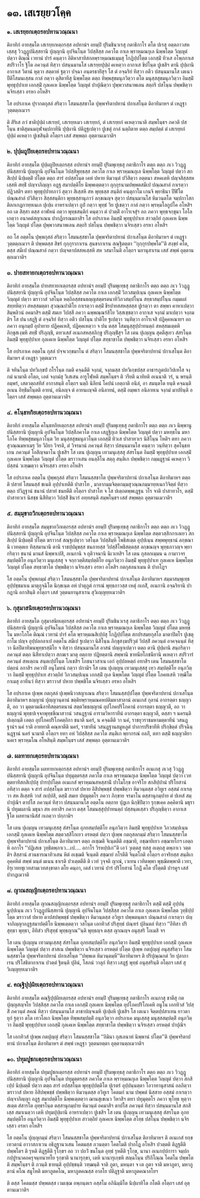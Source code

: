 <h1>๑๓. เสเรยฺยวโคฺค</h1>
<h3>๑. เสเรยฺยกเตฺถรอปทานวณฺณนา</h3>
<p>   ติอาทิกํ อายสฺมโต เสเรยฺยกเตฺถรสฺส อปทานํฯ อยมฺปิ ปุริมชินวเรสุ กตาธิกาโร ตโต ปเรสุ อตฺตภาวสหเสฺสสุ วิวฎฺฎูปนิสฺสยานิ ปุญฺญานิ อุปจินโนฺต วิปสฺสิสฺส ภควโต กาเล พฺราหฺมณกุเล นิพฺพโตฺต วิญฺญุตํ ปตฺวา ติณฺณํ เวทานํ ปารํ คนฺตฺวา อิติหาสาทิสกลพฺราหฺมณธเมฺมสุ โกฎิปฺปโตฺต เอกสฺมิํ ทิวเส อโพฺภกาเส สปริวาโร ฐิโต ภควนฺตํ ทิสฺวา ปสนฺนมานโส เสเรยฺยปุปฺผํ คเหตฺวา อากาเส ขิปโนฺต ปูเชสิฯ ตานิ ปุปฺผานิ อากาเส วิตานํ หุตฺวา สตฺตาหํ ฐตฺวา ปจฺฉา อนฺตรธายิํสุฯ โส ตํ อจฺฉริยํ ทิสฺวา อตีว ปสนฺนมานโส เตเนว ปีติโสมนเสฺสน กาลํ กตฺวา ตุสิตาทีสุ นิพฺพโตฺต ตตฺถ ทิพฺพสุขมนุภวิตฺวา ตโต มนุสฺสสุขมนุภวิตฺวา อิมสฺมิํ พุทฺธุปฺปาเท เอกสฺมิํ กุลเคเห นิพฺพโตฺต วิญฺญุตํ ปาปุณิตฺวา ปุพฺพวาสนาพเลน สตฺถริ ปสโนฺน ปพฺพชิตฺวา นจิรเสฺสว อรหา อโหสิฯ</p>


<p> โส อปรภาเค ปุรากตกุสลํ สริตฺวา โสมนสฺสชาโต ปุพฺพจริตาปทานํ ปกาเสโนฺต ติอาทิมาหฯ ตํ เหฎฺฐา วุตฺตตฺถเมวฯ</p>


<p> ติ สิริเส ภวํ ชาติปุปฺผํ เสเรยฺยํ, เสเรยฺยเมว เสเรยฺยกํ, ตํ เสเรยฺยกํ คเหตฺวานาติ สมฺพโนฺธฯ ภควติ ปสโนฺน ชาติสุมนมกุฬจมฺปกาทีนิ ปุปฺผานิ ปติฎฺฐเปตฺวา ปูเชตุํ กาลํ นตฺถิตาย ตตฺถ สมฺปตฺตํ ตํ เสเรยฺยกํ ปุปฺผํ คเหตฺวา ปูเชสินฺติ อโตฺถฯ เสสํ สพฺพตฺถ อุตฺตานเมวาติฯ</p>

</p>


<h3>๒. ปุปฺผถูปิยเตฺถรอปทานวณฺณนา</h3>
<p>ติอาทิกํ  อายสฺมโต ปุปฺผถูปิยเตฺถรสฺส อปทานํฯ อยมฺปิ ปุริมพุเทฺธสุ กตาธิกาโร ตตฺถ ตตฺถ ภเว วิวฎฺฎูปนิสฺสยานิ ปุญฺญานิ อุปจินโนฺต วิปสฺสิพุทฺธสฺส ภควโต กาเล  พฺราหฺมณกุเล นิพฺพโตฺต วิญฺญุตํ ปตฺวา สกสิเปฺป นิปฺผตฺติํ ปโตฺต ตตฺถ สารํ อปสฺสโนฺต เคหํ ปหาย หิมวนฺตํ ปวิสิตฺวา อตฺตนา สหคเตหิ ปญฺจสิสฺสสหเสฺสหิ สทฺธิํ ปญฺจาภิญฺญา อฎฺฐ  สมาปตฺติโย นิพฺพเตฺตตฺวา กุกฺกุรนามปพฺพตสมีเป ปณฺณสาลํ กาเรตฺวา ปฎิวสติฯ ตทา พุทฺธุปฺปาทภาวํ สุตฺวา สิเสฺสหิ สห พุทฺธสฺส สนฺติกํ คนฺตุกาโม เกนจิ พฺยาธินา ปีฬิโต ปณฺณสาลํ ปวิสิตฺวา สิสฺสสนฺติกา พุทฺธสฺสานุภาวํ ลกฺขณญฺจ สุตฺวา ปสนฺนมานโส หิมวนฺตโต จมฺปกาโสกติลกเกฎกาทฺยเนเก ปุเปฺผ อาหราเปตฺวา ถูปํ กตฺวา พุทฺธํ วิย ปูเชตฺวา กาลํ กตฺวา พฺรหฺมโลกูปโค อโหสิฯ อถ เต สิสฺสา ตสฺส อาฬหนํ กตฺวา พุทฺธสนฺติกํ คนฺตฺวา ตํ ปวตฺติํ อาโรเจสุํฯ อถ ภควา พุทฺธจกฺขุนา โอโลเกตฺวา อนาคตํสญาเณน ปากฎีกรณมกาสิฯ โส อปรภาเค อิมสฺมิํ พุทฺธุปฺปาเท สาวตฺถิยํ กุลเคเห นิพฺพโตฺต วิญฺญุตํ ปโตฺต ปุพฺพวาสนาพเลน สตฺถริ ปสโนฺน ปพฺพชิตฺวา นจิรเสฺสว อรหา อโหสิฯ</p>


<p> อถ โส อตฺตโน ปุพฺพกุสลํ สริตฺวา โสมนสฺสชาโต ปุพฺพจริตาปทานํ ปกาเสโนฺต ติอาทิมาหฯ ตํ เหฎฺฐา วุตฺตตฺถเมวฯ ติ ปพฺพตสฺส สิขรํ กุกฺกุรากาเรน สุนขากาเรน สณฺฐิตตฺตา ‘‘กุกฺกุรปพฺพโต’’ติ สงฺขฺยํ คโต, ตสฺส สมีเป ปณฺณสาลํ กตฺวา ปญฺจตาปสสหเสฺสหิ สห วสมาโนติ อโตฺถฯ นยานุสาเรน เสสํ สพฺพํ อุตฺตานตฺถเมวาติฯ</p>

</p>


<h3>๓. ปายสทายกเตฺถรอปทานวณฺณนา</h3>
<p>ติอาทิกํ อายสฺมโต ปายสทายกเตฺถรสฺส อปทานํฯ อยมฺปิ ปุริมพุเทฺธสุ กตาธิกาโร ตตฺถ ตตฺถ ภเว วิวฎฺฎูปนิสฺสยานิ ปุญฺญานิ อุปจินโนฺต วิปสฺสิสฺส ภควโต กาเล เอกสฺมิํ  วิภวสมฺปเนฺน กุลเคเห นิพฺพโตฺต วิญฺญุตํ ปตฺวา ฆราวาสํ วสโนฺต หตฺถิอสฺสธนธญฺญสตฺตรตนาทิวิภวสมฺปโนฺน สทฺธาสมฺปโนฺน กมฺมผลํ สทฺทหิตฺวา สหสฺสมตฺตา สุวณฺณปาติโย กาเรตฺวา ตสฺมิํ ขีรปายสสหสฺสสฺส ปูเรตฺวา ตา สพฺพา คาหาเปตฺวา สิมฺพลิวนํ อคมาสิฯ ตสฺมิํ สมเย วิปสฺสี ภควา ฉพฺพณฺณรํสิโย วิสฺสเชฺชตฺวา อากาเส จงฺกมํ มาเปตฺวา จงฺกมติฯ โส ปน เสฎฺฐิ ตํ อจฺฉริยํ ทิสฺวา อตีว ปสโนฺน ปาติโย ฐเปตฺวา วนฺทิตฺวา อาโรเจสิ ปฎิคฺคหณายฯ อถ ภควา อนุกมฺปํ อุปาทาย ปฎิคฺคเหสิ, ปฎิคฺคเหตฺวา จ ปน ตสฺส  โสมนุสฺสุปฺปาทนตฺถํ สหสฺสมเตฺตหิ ภิกฺขุสเงฺฆหิ สทฺธิํ ปริภุญฺชิ, ตทวเสสํ อเนกสหสฺสภิกฺขู ปริภุญฺชิํสุฯ โส เตน ปุเญฺญน สุคตีสุเยว สํสรโนฺต อิมสฺมิํ พุทฺธุปฺปาเท  กุลเคเห นิพฺพโตฺต วิญฺญุตํ ปโตฺต สทฺธาชาโต ปพฺพชิตฺวา นจิรเสฺสว อรหา อโหสิฯ</p>


<p> โส อปรภาเค อตฺตโน กุสลํ ปจฺจเวกฺขมาโน ตํ สริตฺวา โสมนสฺสชาโต ปุพฺพจริตาปทานํ ปกาเสโนฺต ติอาทิมาหฯ ตํ เหฎฺฐา วุตฺตเมวฯ</p>


<p> ติ จทินโนฺต ปทวิเกฺขปํ กโรโนฺต กมติ คจฺฉตีติ จงฺกมํ, จงฺกมสฺส ปทวิเกฺขปสฺส อาธารภูตปถวิปเทโส จงฺกมํ นามาติ อโตฺถ, เอตํ จงฺกมํสุ วิเสเสน อารูโฬฺหติ สมฺพโนฺธฯ ติ วรียติ ฉาทิยติ อเนนาติ วรํ, น พรนฺติ อมฺพรํ, เสตวตฺถสทิสํ อากาสนฺติ อโตฺถฯ นตฺถิ นิลียนํ โคปนํ เอตฺถาติ อนิลํ, อา สมนฺตโต ยนฺติ คจฺฉนฺติ อเนน อิทฺธิมโนฺตติ อายนํ, อนิลญฺจ ตํ อายนเญฺจติ อนิลายนํ, ตสฺมิํ อมฺพเร อนิลายเน จงฺกมํ มาปยินฺติ อโตฺถฯ เสสํ สพฺพตฺถ อุตฺตานเมวาติฯ</p>

</p>


<h3>๔. คโนฺธทกิยเตฺถรอปทานวณฺณนา</h3>
<p>ติอาทิกํ อายสฺมโต คโนฺธทกิยเตฺถรสฺส อปทานํฯ อยมฺปิ ปุริมพุเทฺธสุ กตาธิกาโร ตตฺถ ตตฺถ ภเว นิพฺพานูปนิสฺสยานิ ปุญฺญานิ อุปจินโนฺต วิปสฺสีภควโต กาเล เสฎฺฐิกุเล นิพฺพโตฺต  วิญฺญุตํ ปตฺวา มหทฺธโน มหาโภโค ทิพฺพสุขมนุภวโนฺต วิย มนุสฺสสุขมนุภวโนฺต เอกสฺมิํ ทิวเส ปาสาทวเร นิสิโนฺน โหติฯ ตทา ภควา สุวณฺณมหาเมรุ วิย วีถิยา วิจรติ, ตํ วิจรมานํ ภควนฺตํ ทิสฺวา ปสนฺนมานโส คนฺตฺวา วนฺทิตฺวา สุคโนฺธทเกน ภควนฺตํ โอสิญฺจมาโน ปูเชสิฯ โส เตน ปุเญฺญน เทวมนุเสฺสสุ สํสรโนฺต อิมสฺมิํ พุทฺธุปฺปาเท เอกสฺมิํ กุลเคเห นิพฺพโตฺต วิญฺญุตํ ปโตฺต ฆราวาเสน อนลฺลีโน สตฺถุ สนฺติเก ปพฺพชิตฺวา กมฺมฎฺฐานํ คเหตฺวา วิปสฺสนํ วเฑฺฒตฺวา นจิรเสฺสว อรหา อโหสิฯ</p>


<p> โส อปรภาเค อตฺตโน ปุพฺพกุสลํ สริตฺวา โสมนสฺสชาโต ปุพฺพจริตาปทานํ ปกาเสโนฺต ติอาทิมาหฯ ตตฺถ ติ ปสาทํ โสมนสฺสํ ชเนติ อุปฺปาเทตีติ ปาสาโท , มาลากมฺมจิตฺตกมฺมสุวณฺณกมฺมาทฺยเนกวิจิตฺตํ ทิสฺวา ตตฺถ ปวิฎฺฐานํ ชนานํ ปสาทํ ชนยตีติ อโตฺถฯ ปาสาโท  จ โส ปเตฺถตพฺพเฎฺฐน วโร จาติ ปาสาทวโร, ตสฺมิํ ปาสาทวเร นิสชฺช นิสีทิตฺวา วิปสฺสิํ ชินวรํ อทฺทสนฺติ สมฺพโนฺธฯ เสสํ สพฺพตฺถ อุตฺตานเมวาติฯ</p>

</p>


<h3>๕. สมฺมุขาถวิกเตฺถรอปทานวณฺณนา</h3>
<p>ติอาทิกํ อายสฺมโต สมฺมุขาถวิกเตฺถรสฺส อปทานํฯ อยมฺปิ ปุริมพุเทฺธสุ กตาธิกาโร ตตฺถ ตตฺถ ภเว วิวฎฺฎูปนิสฺสยานิ ปุญฺญานิ อุปจินโนฺต วิปสฺสิสฺส ภควโต กาเล พฺราหฺมณกุเล นิพฺพโตฺต สตฺตวสฺสิกกาเลเยว สกสิเปฺป นิปฺผตฺติํ ปโตฺต ฆราวาสํ สณฺฐเปตฺวา วสโนฺต วิปสฺสิมฺหิ โพธิสเตฺต อุปฺปเนฺน สพฺพพุทฺธานํ ลกฺขณานิ เวทตฺตเย ทิสฺสมานานิ ตานิ ราชปฺปมุขสฺส ชนกายสฺส วิปสฺสีโพธิสตฺตสฺส ลกฺขณญฺจ พุทฺธภาวญฺจ พฺยากริตฺวา ชนานํ มานสํ นิพฺพาเปสิ, อเนกานิ จ ถุติวจนานิ นิเวเทสิฯ โส เตน กุสลกเมฺมน ฉ กามาวจรสมฺปตฺติโย อนุภวิตฺวา มนุเสฺสสุ จ จกฺกวตฺติสมฺปตฺติโย อนุภวิตฺวา อิมสฺมิํ พุทฺธุปฺปาเท กุลเคเห นิพฺพโตฺต วิญฺญุตํ ปโตฺต สทฺธาชาโต ปพฺพชิตฺวา นจิรเสฺสว อรหา อโหสิฯ กตกุสลนาเมน ติ ปากโฎฯ</p>


<p> โส  อตฺตโน ปุพฺพกมฺมํ สริตฺวา โสมนสฺสชาโต ปุพฺพจริตาปทานํ ปกาเสโนฺต ติอาทิมาหฯ  สมฺมาสมฺพุเทฺธ  อุปฺปชฺชมาเน มาตุกุจฺฉิโต นิกฺขเนฺต อหํ ปาตุภูตํ  การณํ พุทฺธภาวสฺส เหตุํ  กเถสิํ, อเนกานิ อจฺฉริยานิ ปากฎานิ อกาสินฺติ อโตฺถฯ เสสํ วุตฺตนยานุสาเรน สุวิเญฺญยฺยเมวาติฯ</p>

</p>


<h3>๖. กุสุมาสนิยเตฺถรอปทานวณฺณนา</h3>
<p>ติอาทิกํ อายสฺมโต กุสุมาสนิยเตฺถรสฺส อปทานํฯ อยมฺปิ ปุริมชินวเรสุ กตาธิกาโร ตตฺถ ตตฺถ ภเว วิวฎฺฎูปนิสฺสยานิ ปุญฺญานิ อุปจินโนฺต วิปสฺสิสฺส  ภควโต กาเล พฺราหฺมณกุเล นิพฺพโตฺต วิญฺญุตํ ปโตฺต มหทฺธโน มหาโภโค ติณฺณํ เวทานํ ปารํ คโต พฺราหฺมณสิเปฺปสุ โกฎิปฺปโตฺต สกปรสมยกุสโล มาตาปิตโร ปูเชตุกาโม ปญฺจ อุปฺปลกลาเป อตฺตโน สมีเป ฐเปตฺวา นิสิโนฺน ภิกฺขุสงฺฆปริวุตํ วิปสฺสิํ ภควนฺตํ อาคจฺฉนฺตํ ทิสฺวา นีลปีตาทิฆนพุทฺธรสฺมิโย  จ ทิสฺวา ปสนฺนมานโส อาสนํ ปญฺญาเปตฺวา ตตฺถ ตานิ ปุปฺผานิ สนฺถริตฺวา ภควนฺตํ ตตฺถ นิสีทาเปตฺวา สกฆเร มาตุ อตฺถาย ปฎิยตฺตานิ สพฺพานิ ขาทนียโภชนียานิ คเหตฺวา สปริวารํ ภควนฺตํ สหเตฺถน สนฺตเปฺปโนฺต โภเชสิฯ โภชนาวสาเน เอกํ อุปฺปลหตฺถํ อทาสิฯ เตน โสมนสฺสชาโต ปตฺถนํ อกาสิฯ ภควาปิ อนุโมทนํ กตฺวา ปกามิฯ โส เตน ปุเญฺญน เทวมนุเสฺสสุ เทฺว สมฺปตฺติโย อนุภวิตฺวา อิมสฺมิํ พุทฺธุปฺปาเท สาวตฺถิยํ วิภวสมฺปเนฺน เอกสฺมิํ กุเล นิพฺพโตฺต วิญฺญุตํ ปโตฺต โภคยเสหิ วฑฺฒิโต กาเมสุ อาทีนวํ ทิสฺวา ฆราวาสํ ปหาย ปพฺพชิโต นจิรเสฺสว อรหา อโหสิฯ</p>


<p> โส อปรภาเค ปุเพฺพ กตกุสลํ ปุเพฺพนิวาสญาเณน สริตฺวา โสมนสฺสปฺปโตฺต ปุพฺพจริตาปทานํ ปกาเสโนฺต ติอาทิมาหฯ ธญฺญานํ ปุญฺญวนฺตานํ ขตฺติยพฺราหฺมณคหปติมหาสาลานํ อเนเกสํ กุลานํ อากรตฺตา ธญฺญวตี, อถ วา มุตฺตามณิอาทิสตฺตรตนานํ  สตฺตวิธธญฺญานํ อุปโภคปริโภคานํ อากรตฺตา ธญฺญวตี, อถ วา ธญฺญานํ พุทฺธปเจฺจกพุทฺธขีณาสวานํ วสนฎฺฐานํ อารามวิหาราทีนํ อากรตฺตา ธญฺญวตี, ตสฺสา ฯ นครนฺติ ปเตฺถนฺติ เอตฺถ อุปโภคปริโภคตฺถิกา ชนาติ นครํ, น คจฺฉตีติ วา นคํ, ราชยุวราชมหามตฺตาทีนํ วสนฎฺฐานํฯ นคํ ราติ อาททาติ คณฺหาตีติ นครํ, ราชาทีนํ วสนฎฺฐานสมูหภูตํ ปาการปริขาทีหิ ปริกฺขิตฺตํ ปริจฺฉินฺนฎฺฐานํ นครํ นามาติ อโตฺถฯ  ยทา อหํ วิปสฺสิสฺส ภควโต สนฺติเก พฺยากรณํ อลภิํ, ตทา ตสฺมิํ ธญฺญวติยา นคเร พฺราหฺมโณ อโหสินฺติ สมฺพโนฺธฯ เสสํ สพฺพตฺถ อุตฺตานเมวาติฯ</p>

</p>


<h3>๗. ผลทายกเตฺถรอปทานวณฺณนา</h3>
<p>ติอาทิกํ อายสฺมโต ผลทายกเตฺถรสฺส อปทานํฯ อยมฺปิ ปุริมพุเทฺธสุ กตาธิกาโร อเนเกสุ ภเวสุ วิวฎฺฎูปนิสฺสยานิ ปุญฺญานิ อุปจินโนฺต ปทุมุตฺตรสฺส ภควโต กาเล พฺราหฺมณกุเล นิพฺพโตฺต วิญฺญุตํ ปตฺวา เวทตฺตยาทิสกสิเปฺปสุ ปารปฺปโตฺต อเนเกสํ พฺราหฺมณสหสฺสานิํ  ปาโมโกฺข อาจริโย สกสิปฺปานํ ปริโยสานํ อทิสฺวา ตตฺถ จ สารํ อปสฺสโนฺต  ฆราวาสํ ปหาย อิสิปพฺพชฺชํ ปพฺพชิตฺวา หิมวนฺตสฺส อวิทูเร อสฺสมํ กาเรตฺวา สห สิเสฺสหิ วาสํ กเปฺปสิ, ตสฺมิํ สมเย ปทุมุตฺตโร ภควา ภิกฺขาย จรมาโน ตสฺสานุกมฺปาย ตํ ปเทสํ สมฺปาปุณิฯ ตาปโส ภควนฺตํ ทิสฺวา ปสนฺนมานโส อตฺตโน อตฺถาย ปุฎเก นิกฺขิปิตฺวา รุกฺขเคฺค ลคฺคิตานิ มธุรานิ ปทุมผลานิ มธุนา สห อทาสิฯ ภควา ตสฺส โสมนสฺสุปฺปาทนตฺถํ ปสฺสนฺตเสฺสว ปริภุญฺชิตฺวา อากาเส ฐิโต ผลทานานิสํสํ กเถตฺวา ปกฺกามิฯ</p>


<p> โส เตน ปุเญฺญน เทวมนุเสฺสสุ สํสรโนฺต อุภยสมฺปตฺติโย อนุภวิตฺวา อิมสฺมิํ พุทฺธุปฺปาเท วิภวสมฺปเนฺน เอกสฺมิํ กุลเคเห นิพฺพโตฺต สตฺตวสฺสิโกเยว อรหตฺตํ ปตฺวา ปุเพฺพ กตกุสลกมฺมํ  สริตฺวา โสมนสฺสชาโต ปุพฺพจริตาปทานํ ปกาเสโนฺต ติอาทิมาหฯ ตตฺถ อเชฺฌติ จิเนฺตตีติ อชฺฌายิ, อชฺฌายิเยว อชฺฌายโกฯ เอตฺถ หิ อกาโร ‘‘ปฎิเสเธ วุทฺธิตพฺภาเว…เป.… อกาโร วิรหปฺปเก’’ติ เอวํ วุเตฺตสุ ทสสุ อเตฺถสุ ตพฺภาเว วตฺตติฯ สิสฺสานํ สวนธารณาทิวเสน หิตํ อเชฺฌติ จิเนฺตติ สชฺฌายํ กโรตีติ  จินฺตโกติ อโตฺถฯ อาจริยสฺส สนฺติเก อุคฺคหิตํ สพฺพํ มนฺตํ มเนน ธาเรติ ปวเตฺตตีติ ติ เวทํ วุจฺจติ ญาณํ, เวเทน เวทิตพฺพา พุชฺฌิตพฺพาติ เวทา, อิรุเวทยชุเวทสามเวทสงฺขาตา ตโย คนฺถา, เตสํ เวทานํ ปารํ ปริโยสานํ โกฎิํ คโต ปโตฺตติ ปารคูฯ เสสํ ปากฎเมวาติ</p>

</p>


<h3>๘. ญาณสญฺญิกเตฺถรอปทานวณฺณนา</h3>
<p>ติอาทิกํ อายสฺมโต ญาณสญฺญิกเตฺถรสฺส อปทานํฯ อยมฺปิ ปุริมพุเทฺธสุ กตาธิกาโร ตสฺมิํ ตสฺมิํ อุปฺปนฺนุปฺปเนฺน ภเว วิวฎฺฎูปนิสฺสยานิ ปุญฺญานิ อุปจินโนฺต วิปสฺสิสฺส ภควโต กาเล กุลเคเห นิพฺพโตฺต วุทฺธิปฺปโตฺต ฆราวาสํ ปหาย ตาปสปพฺพชฺชํ ปพฺพชิตฺวา หิมวนฺตสฺส อวิทูเร ปพฺพตนฺตเร ปณฺณสาลํ  กาเรตฺวา ปญฺจาภิญฺญาอฎฺฐสมาปตฺติโย นิพฺพเตฺตตฺวา  วสโนฺต เอกทิวสํ ปริสุทฺธํ ปณฺฑรํ ปุลินตลํ ทิสฺวา ‘‘อีทิสา ปริสุทฺธา พุทฺธา, อีทิสํว ปริสุทฺธํ พุทฺธญาณ’’นฺติ พุทฺธญฺจ ตสฺส ญาณญฺจ อนุสฺสริ โถเมสิ จฯ</p>


<p> โส เตน ปุเญฺญน เทวมนุเสฺสสุ สํสรโนฺต อุภยสมฺปตฺติโย อนุภวิตฺวา อิมสฺมิํ พุทฺธุปฺปาเท เอกสฺมิํ กุลเคเห นิพฺพโตฺต วิญฺญุตํ ปตฺวา สาสเน ปพฺพชิตฺวา นจิรเสฺสว อรหตฺตํ ปโตฺต ปุเพฺพ กตปุญฺญํ อนุสฺสริตฺวา โสมนสฺสชาโต ปุพฺพจริตาปทานํ ปกาเสโนฺต ‘‘ปพฺพเต หิมวนฺตมฺหี’’ติอาทิมาหฯ ติ ปริปุณฺณกตํ วิย ปุลากาเรน ปริโสธิตากาเรน ปวตฺตํ ฐิตนฺติ ปุลินํ, โสภนํ  วาลุกํ ทิสฺวา เสฎฺฐํ พุทฺธํ อนุสฺสรินฺติ อโตฺถฯ เสสํ สุวิเญฺญยฺยเมวาติฯ</p>

</p>


<h3>๙. คณฺฐิปุปฺผิยเตฺถรอปทานวณฺณนา</h3>
<p>ติอาทิกํ อายสฺมโต คณฺฐิปุปฺผิยเตฺถรสฺส อปทานํฯ อยมฺปิ ปุริมพุเทฺธสุ กตาธิกาโร อเนกาสุ ชาตีสุ กตปุญฺญสญฺจโย วิปสฺสิสฺส ภควโต กาเล เอกสฺมิํ กุลเคเห นิพฺพโตฺต อุปโภคปริโภเคหิ อนูโน เอกทิวสํ วิปสฺสิํ ภควนฺตํ สคณํ ทิสฺวา ปสนฺนมานโส ลาชาปญฺจเมหิ ปุเปฺผหิ ปูเชสิฯ โส เตเนว จิตฺตปฺปสาเทน ยาวตายุกํ ฐตฺวา ตโต เทวโลเก นิพฺพโตฺต ทิพฺพสมฺปตฺติํ อนุภวิตฺวา อปรภาเค มนุเสฺสสุ มนุสฺสสมฺปตฺติํ อนุภวิตฺวา อิมสฺมิํ พุทฺธุปฺปาเท เอกสฺมิํ กุลเคเห นิพฺพโตฺต สทฺธาชาโต ปพฺพชิตฺวา นจิรเสฺสว อรหตฺตํ ปาปุณิฯ</p>


<p> โส เอกทิวสํ ปุเพฺพ กตปุญฺญํ สริตฺวา โสมนสฺสชาโต ‘‘อิมินา กุสเลนาหํ นิพฺพานํ ปโตฺต’’ติ ปุพฺพจริตาปทานํ ปกาเสโนฺต ติอาทิมาหฯ ตํ สพฺพํ เหฎฺฐา วุตฺตนยตฺตา อุตฺตานตฺถเมวาติฯ</p>

</p>


<h3>๑๐. ปทุมปูชกเตฺถรอปทานวณฺณนา</h3>
<p>ติอาทิกํ  อายสฺมโต ปทุมปูชกเตฺถรสฺส อปทานํฯ อยมฺปิ ปุริมพุเทฺธสุ กตาธิกาโร ตตฺถ ตตฺถ ภเว วิวฎฺฎูปนิสฺสยานิ ปุญฺญานิ อุปจินโนฺต ปทุมุตฺตรสฺส ภควโต กาเล พฺราหฺมณกุเล นิพฺพโตฺต วิญฺญุตํ ปตฺวา สกสิเปฺป นิปฺผตฺติํ ปตฺวา ตตฺถ สารํ อปสฺสโนฺต พุทฺธุปฺปตฺติโต ปุเรตรํ  อุปฺปนฺนตฺตา โอวาทานุสาสนํ อลภิตฺวา ฆราวาสํ ปหาย อิสิปพฺพชฺชํ ปพฺพชิตฺวา หิมวนฺตสฺส อวิทูเร โคตมกํ  นาม ปพฺพตํ นิสฺสาย อสฺสมํ กาเรตฺวา ปญฺจาภิญฺญา อฎฺฐ สมาปตฺติโย นิพฺพเตฺตตฺวา ฌานสุเขเนว วิหาสิฯ ตทา ปทุมุตฺตโร ภควา พุโทฺธ หุตฺวา สเตฺต สํสารโต อุทฺธรโนฺต ตสฺสานุกมฺปาย หิมวนฺตํ อคมาสิฯ ตาปโส ภควนฺตํ ทิสฺวา ปสนฺนมานโส สกสิเสฺส สมาเนตฺวา เตหิ ปทุมปุปฺผานิ อาหราเปตฺวา ปูเชสิฯ โส เตน ปุเญฺญน เทวมนุเสฺสสุ สํสรโนฺต อุภยสมฺปตฺติโย อนุภวิตฺวา อิมสฺมิํ พุทฺธุปฺปาเท สาวตฺถิยํ กุลเคเห นิพฺพโตฺต สโทฺธ ปสโนฺน ปพฺพชิตฺวา นจิรเสฺสว อรหา อโหสิฯ</p>


<p> โส อตฺตโน ปุญฺญกมฺมํ สริตฺวา โสมนสฺสชาโต ปุพฺพจริตาปทานํ ปกาเสโนฺต ติอาทิมาหฯ ติ อเนเกสํ ยกฺขเทวตานํ อาวาสภาเวน อธิฎฺฐานวเสน โคตมสฺส ภวนตฺตา โคตโมติ ปากโฎ อโหสิฯ ปวตฺตติ ติฎฺฐตีติ ปพฺพโตฯ ติ รุหติ ติฎฺฐตีติ รุโกฺขฯ อถ วา ปถวิํ ขนโนฺต อุทฺธํ รุหตีติ รุโกฺข, นานา อเนกปฺปการา จมฺปกกปฺปูรนาคอครุจนฺทนาทโย รุกฺขาติ นานารุกฺขา, เตหิ นานารุเกฺขหิ สญฺฉโนฺน ปริกิโณฺณ โคตโม ปพฺพโตติ สมฺพโนฺธฯ ติ ภวนฺติ ชายนฺติ อุปฺปชฺชนฺติ วฑฺฒนฺติ จาติ ภูตา, มหนฺตา จ เต ภูตา จาติ มหาภูตา, มหาภูตานํ คโณ สมูโหติ มหาภูตคโณ, มหาภูตคณสฺส อาลโย ปติฎฺฐาติ มหาภูตคณาลโยฯ</p>


<p> ติ ตสฺส โคตมสฺส ปพฺพตสฺส เวมเชฺฌ อพฺภนฺตเร อสฺสโม อภินิมฺมิโต นิปฺผาทิโต กโตติ อโตฺถฯ เสสํ อุตฺตานเมวาติฯ</p>

</p>

</p>





